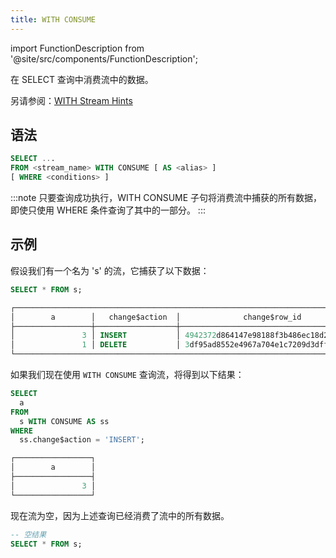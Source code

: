 ```yaml
---
title: WITH CONSUME
---
```

import FunctionDescription from '@site/src/components/FunctionDescription';

<FunctionDescription description="引入或更新于：v1.2.469"/>

在 SELECT 查询中消费流中的数据。

另请参阅：[WITH Stream Hints](with-stream-hints.md)

## 语法

```sql
SELECT ...
FROM <stream_name> WITH CONSUME [ AS <alias> ]
[ WHERE <conditions> ]
```

:::note
只要查询成功执行，WITH CONSUME 子句将消费流中捕获的所有数据，即使只使用 WHERE 条件查询了其中的一部分。
:::

## 示例

假设我们有一个名为 's' 的流，它捕获了以下数据：

```sql
SELECT * FROM s;

┌────────────────────────────────────────────────────────────────────────────────────────────────┐
│        a        │   change$action  │              change$row_id             │ change$is_update │
├─────────────────┼──────────────────┼────────────────────────────────────────┼──────────────────┤
│               3 │ INSERT           │ 4942372d864147e98188f3b486ec18d2000000 │ false            │
│               1 │ DELETE           │ 3df95ad8552e4967a704e1c7209d3dff000000 │ false            │
└────────────────────────────────────────────────────────────────────────────────────────────────┘
```

如果我们现在使用 `WITH CONSUME` 查询流，将得到以下结果：

```sql
SELECT
  a
FROM
  s WITH CONSUME AS ss
WHERE
  ss.change$action = 'INSERT';

┌─────────────────┐
│        a        │
├─────────────────┤
│               3 │
└─────────────────┘
```

现在流为空，因为上述查询已经消费了流中的所有数据。

```sql
-- 空结果
SELECT * FROM s;
```